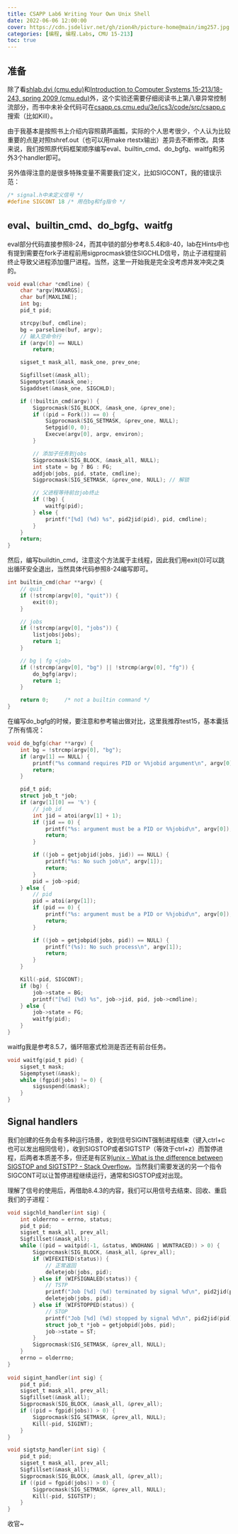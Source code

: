 ```yaml
---
title: CSAPP Lab6 Writing Your Own Unix Shell
date: 2022-06-06 12:00:00
cover: https://cdn.jsdelivr.net/gh/zion4h/picture-home@main/img257.jpg
categories: [编程, 编程.Labs, CMU 15-213]
toc: true
---
```


## 准备

除了看[shlab.dvi (cmu.edu)](http://csapp.cs.cmu.edu/3e/shlab.pdf)和[Introduction to Computer Systems 15-213/18-243, spring 2009 (cmu.edu)](https://www.cs.cmu.edu/~213/lectures/15-ecf-signals.pdf)外，这个实验还需要仔细阅读书上第八章异常控制流部分，而书中未补全代码可在[csapp.cs.cmu.edu/3e/ics3/code/src/csapp.c](http://csapp.cs.cmu.edu/3e/ics3/code/src/csapp.c)搜索（比如Kill）。
<!--more-->

由于我基本是按照书上介绍内容照葫芦画瓢，实际的个人思考很少，个人认为比较重要的点是对照tshref.out（也可以用make rtestx输出）差异去不断修改。具体来说，我们按照原代码框架顺序编写eval、builtin_cmd、do_bgfg、waitfg和另外3个handler即可。

另外值得注意的是很多特殊变量不需要我们定义，比如SIGCONT，我的错误示范：

```c
/* signal.h中未定义信号 */
#define SIGCONT 18 /* 用在bg和fg指令 */
```

## eval、builtin_cmd、do_bgfg、waitfg

eval部分代码直接参照8-24，而其中锁的部分参考8.5.4和8-40，lab在Hints中也有提到需要在fork子进程前用sigprocmask锁住SIGCHLD信号，防止子进程提前终止导致父进程添加僵尸进程。当然，这里一开始我是完全没考虑并发冲突之类的。

```c
void eval(char *cmdline) {
    char *argv[MAXARGS];
    char buf[MAXLINE];
    int bg;
    pid_t pid;

    strcpy(buf, cmdline);
    bg = parseline(buf, argv);
    // 输入空命令行
    if (argv[0] == NULL)
        return;

    sigset_t mask_all, mask_one, prev_one;

    Sigfillset(&mask_all);
    Sigemptyset(&mask_one);
    Sigaddset(&mask_one, SIGCHLD);

    if (!builtin_cmd(argv)) {
        Sigprocmask(SIG_BLOCK, &mask_one, &prev_one);
        if ((pid = Fork()) == 0) {
            Sigprocmask(SIG_SETMASK, &prev_one, NULL);
            Setpgid(0, 0);
            Execve(argv[0], argv, environ);
        }

        // 添加子任务到jobs
        Sigprocmask(SIG_BLOCK, &mask_all, NULL);
        int state = bg ? BG : FG;
        addjob(jobs, pid, state, cmdline);
        Sigprocmask(SIG_SETMASK, &prev_one, NULL); // 解锁

        // 父进程等待前台job终止
        if (!bg) {
            waitfg(pid);
        } else {
            printf("[%d] (%d) %s", pid2jid(pid), pid, cmdline);
        }
    }
    return;
}
```

然后，编写buildtin_cmd，注意这个方法属于主线程，因此我们用exit(0)可以跳出循环安全退出，当然具体代码参照8-24编写即可。

```c
int builtin_cmd(char **argv) {
    // quit
    if (!strcmp(argv[0], "quit")) {
        exit(0);
    }

    // jobs
    if (!strcmp(argv[0], "jobs")) {
        listjobs(jobs);
        return 1;
    }

    // bg | fg <job>
    if (!strcmp(argv[0], "bg") || !strcmp(argv[0], "fg")) {
        do_bgfg(argv);
        return 1;
    }

    return 0;     /* not a builtin command */
}
```

在编写do_bgfg的时候，要注意和参考输出做对比，这里我推荐test15，基本囊括了所有情况：

```c
void do_bgfg(char **argv) {
    int bg = !strcmp(argv[0], "bg");
    if (argv[1] == NULL) {
        printf("%s command requires PID or %%jobid argument\n", argv[0]);
        return;
    }

    pid_t pid;
    struct job_t *job;
    if (argv[1][0] == '%') {
        // job_id
        int jid = atoi(argv[1] + 1);
        if (jid == 0) {
            printf("%s: argument must be a PID or %%jobid\n", argv[0]);
            return;
        }

        if ((job = getjobjid(jobs, jid)) == NULL) {
            printf("%s: No such job\n", argv[1]);
            return;
        }
        pid = job->pid;
    } else {
        // pid
        pid = atoi(argv[1]);
        if (pid == 0) {
            printf("%s: argument must be a PID or %%jobid\n", argv[0]);
            return;
        }

        if ((job = getjobpid(jobs, pid)) == NULL) {
            printf("(%s): No such process\n", argv[1]);
            return;
        }
    }

    Kill(-pid, SIGCONT);
    if (bg) {
        job->state = BG;
        printf("[%d] (%d) %s", job->jid, pid, job->cmdline);
    } else {
        job->state = FG;
        waitfg(pid);
    }
}
```

waitfg我是参考8.5.7，循环阻塞式检测是否还有前台任务。

```c
void waitfg(pid_t pid) {
    sigset_t mask;
    Sigemptyset(&mask);
    while (fgpid(jobs) != 0) {
        sigsuspend(&mask);
    }
}
```

## Signal handlers

我们创建的任务会有多种运行场景，收到信号SIGINT强制进程结束（键入ctrl+c也可以发出相同信号），收到SIGSTOP或者SIGTSTP（等效于ctrl+z）而暂停进程，后两者本质差不多，但还是有区别[unix - What is the difference between SIGSTOP and SIGTSTP? - Stack Overflow](https://stackoverflow.com/questions/11886812/what-is-the-difference-between-sigstop-and-sigtstp)。当然我们需要发送的另一个指令SIGCONT可以让暂停进程继续运行，通常和SIGSTOP成对出现。

理解了信号的使用后，再借助8.4.3的内容，我们可以用信号去结束、回收、重启我们的子进程：

```c
void sigchld_handler(int sig) {
    int olderrno = errno, status;
    pid_t pid;
    sigset_t mask_all, prev_all;
    Sigfillset(&mask_all);
    while ((pid = waitpid(-1, &status, WNOHANG | WUNTRACED)) > 0) {
        Sigprocmask(SIG_BLOCK, &mask_all, &prev_all);
        if (WIFEXITED(status)) {
            // 正常返回
            deletejob(jobs, pid);
        } else if (WIFSIGNALED(status)) {
            // TSTP
            printf("Job [%d] (%d) terminated by signal %d\n", pid2jid(pid), pid, WTERMSIG(status));
            deletejob(jobs, pid);
        } else if (WIFSTOPPED(status)) {
            // STOP
            printf("Job [%d] (%d) stopped by signal %d\n", pid2jid(pid), pid, WSTOPSIG(status));
            struct job_t *job = getjobpid(jobs, pid);
            job->state = ST;
        }
        Sigprocmask(SIG_SETMASK, &prev_all, NULL);
    }
    errno = olderrno;
}
 
void sigint_handler(int sig) {
    pid_t pid;
    sigset_t mask_all, prev_all;
    Sigfillset(&mask_all);
    Sigprocmask(SIG_BLOCK, &mask_all, &prev_all);
    if ((pid = fgpid(jobs)) > 0) {
        Sigprocmask(SIG_SETMASK, &prev_all, NULL);
        Kill(-pid, SIGINT);
    }
}

void sigtstp_handler(int sig) {
    pid_t pid;
    sigset_t mask_all, prev_all;
    Sigfillset(&mask_all);
    Sigprocmask(SIG_BLOCK, &mask_all, &prev_all);
    if ((pid = fgpid(jobs)) > 0) {
        Sigprocmask(SIG_SETMASK, &prev_all, NULL);
        Kill(-pid, SIGTSTP);
    }
}
```

收官~